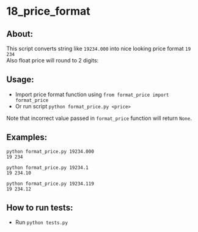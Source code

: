 # 18_price_format

## About:

This script converts string like `19234.000` into nice looking price format `19 234`  
Also float price will round to 2 digits:

## Usage:

 - Import price format function using `from format_price import format_price`
 - Or run script `python format_price.py <price>`

Note that incorrect value passed in `format_price` function will return `None`.


## Examples:

```
python format_price.py 19234.000
19 234

python format_price.py 19234.1
19 234.10

python format_price.py 19234.119
19 234.12
```


## How to run tests:

 - Run `python tests.py`
